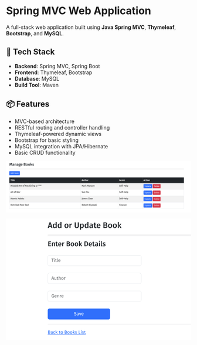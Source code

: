 # Spring MVC Web Application

A full-stack web application built using **Java Spring MVC**, **Thymeleaf**, **Bootstrap**, and **MySQL**.

## 🧰 Tech Stack

- **Backend**: Spring MVC, Spring Boot
- **Frontend**: Thymeleaf, Bootstrap
- **Database**: MySQL
- **Build Tool**: Maven

## 📦 Features

- MVC-based architecture
- RESTful routing and controller handling
- Thymeleaf-powered dynamic views
- Bootstrap for basic styling
- MySQL integration with JPA/Hibernate
- Basic CRUD functionality


![img.png](img.png)

![img_1.png](img_1.png)

